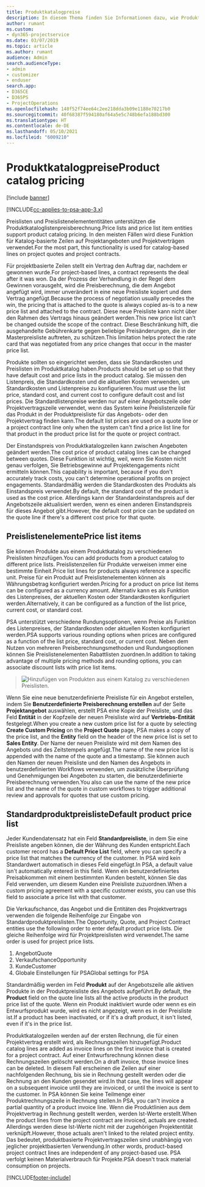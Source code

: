 ```yaml
---
title: Produktkatalogpreise
description: In diesem Thema finden Sie Informationen dazu, wie Produktkatalogpreisberechnung in PSA ( Dynamics 365 Project Service Automation ) funktionieren.
author: rumant
ms.custom:
- dyn365-projectservice
ms.date: 03/07/2019
ms.topic: article
ms.author: rumant
audience: Admin
search.audienceType:
- admin
- customizer
- enduser
search.app:
- D365CE
- D365PS
- ProjectOperations
ms.openlocfilehash: 148f52f74ee64c2ee218dda3b09e1188e70217b0
ms.sourcegitcommit: 40f68387f594180af64a5e5c748b6efa188bd300
ms.translationtype: HT
ms.contentlocale: de-DE
ms.lasthandoff: 05/10/2021
ms.locfileid: "6009210"
---
```

# <a name="product-catalog-pricing"></a><span data-ttu-id="6fefa-103">Produktkatalogpreise</span><span class="sxs-lookup"><span data-stu-id="6fefa-103">Product catalog pricing</span></span> 

[!include [banner](../includes/psa-now-project-operations.md)]

[!INCLUDE[cc-applies-to-psa-app-3.x](../includes/cc-applies-to-psa-app-3x.md)]


<span data-ttu-id="6fefa-104">Preislisten und Preislistenelemententitäten unterstützen die Produktkataloglistenpreisberechnung.</span><span class="sxs-lookup"><span data-stu-id="6fefa-104">Price lists and price list item entities support product catalog pricing.</span></span> <span data-ttu-id="6fefa-105">In den meisten Fällen wird diese Funktion für Katalog-basierte Zeilen auf Projektangeboten und Projektverträgen verwendet.</span><span class="sxs-lookup"><span data-stu-id="6fefa-105">For the most part, this functionality is used for catalog-based lines on project quotes and project contracts.</span></span>

<span data-ttu-id="6fefa-106">Für projektbasierte Zeilen stellt ein Vertrag den Auftrag dar, nachdem er gewonnen wurde.</span><span class="sxs-lookup"><span data-stu-id="6fefa-106">For project-based lines, a contract represents the deal after it was won.</span></span> <span data-ttu-id="6fefa-107">Da der Prozess der Verhandlung in der Regel dem Gewinnen vorausgeht, wird die Preisberechnung, die dem Angebot angefügt wird, immer unverändert in eine neue Preisliste kopiert und dem Vertrag angefügt.</span><span class="sxs-lookup"><span data-stu-id="6fefa-107">Because the process of negotiation usually precedes the win, the pricing that is attached to the quote is always copied as-is to a new price list and attached to the contract.</span></span> <span data-ttu-id="6fefa-108">Diese neue Preisliste kann nicht über den Rahmen des Vertrags hinaus geändert werden.</span><span class="sxs-lookup"><span data-stu-id="6fefa-108">This new price list can't be changed outside the scope of the contract.</span></span> <span data-ttu-id="6fefa-109">Diese Beschränkung hilft, die ausgehandelte Gebührenkarte gegen beliebige Preisänderungen, die in der Masterpreisliste auftreten, zu schützen.</span><span class="sxs-lookup"><span data-stu-id="6fefa-109">This limitation helps protect the rate card that was negotiated from any price changes that occur in the master price list.</span></span>

<span data-ttu-id="6fefa-110">Produkte sollten so eingerichtet werden, dass sie Standardkosten und Preislisten im Produktkatalog haben.</span><span class="sxs-lookup"><span data-stu-id="6fefa-110">Products should be set up so that they have default cost and price lists in the product catalog.</span></span> <span data-ttu-id="6fefa-111">Sie müssen den Listenpreis, die Standardkosten und die aktuellen Kosten verwenden, um Standardkosten und Listenpreise zu konfigurieren.</span><span class="sxs-lookup"><span data-stu-id="6fefa-111">You must use the list price, standard cost, and current cost to configure default cost and list prices.</span></span> <span data-ttu-id="6fefa-112">Die Standardlistenpreise werden nur auf einer Angebotszeile oder Projektvertragszeile verwendet, wenn das System keine Preislistenzeile für das Produkt in der Produktpreisliste für das Angebots- oder den Projektvertrag finden kann.</span><span class="sxs-lookup"><span data-stu-id="6fefa-112">The default list prices are used on a quote line or a project contract line only when the system can't find a price list line for that product in the product price list for the quote or project contract.</span></span>

<span data-ttu-id="6fefa-113">Der Einstandspreis von Produktkatalogzeilen kann zwischen Angeboten geändert werden.</span><span class="sxs-lookup"><span data-stu-id="6fefa-113">The cost price of product catalog lines can be changed between quotes.</span></span> <span data-ttu-id="6fefa-114">Diese Funktion ist wichtig, weil, wenn Sie Kosten nicht genau verfolgen, Sie Betriebsgewinne auf Projektengagements nicht ermitteln können.</span><span class="sxs-lookup"><span data-stu-id="6fefa-114">This capability is important, because if you don't accurately track costs, you can't determine operational profits on project engagements.</span></span> <span data-ttu-id="6fefa-115">Standardmäßig werden die Standardkosten des Produkts als Einstandspreis verwendet.</span><span class="sxs-lookup"><span data-stu-id="6fefa-115">By default, the standard cost of the product is used as the cost price.</span></span> <span data-ttu-id="6fefa-116">Allerdings kann der Standardeinstandspreis auf der Angebotszeile aktualisiert werden, wenn es einen anderen Einstandspreis für dieses Angebot gibt.</span><span class="sxs-lookup"><span data-stu-id="6fefa-116">However, the default cost price can be updated on the quote line if there's a different cost price for that quote.</span></span>

## <a name="price-list-items"></a><span data-ttu-id="6fefa-117">Preislistenelemente</span><span class="sxs-lookup"><span data-stu-id="6fefa-117">Price list items</span></span>

<span data-ttu-id="6fefa-118">Sie können Produkte aus einem Produktkatalog zu verschiedenen Preislisten hinzufügen.</span><span class="sxs-lookup"><span data-stu-id="6fefa-118">You can add products from a product catalog to different price lists.</span></span> <span data-ttu-id="6fefa-119">Preislistenzeilen für Produkte verweisen immer eine bestimmte Einheit.</span><span class="sxs-lookup"><span data-stu-id="6fefa-119">Price list lines for products always reference a specific unit.</span></span> <span data-ttu-id="6fefa-120">Preise für ein Produkt auf Preislistenelementen können als Währungsbetrag konfiguriert werden.</span><span class="sxs-lookup"><span data-stu-id="6fefa-120">Pricing for a product on price list items can be configured as a currency amount.</span></span> <span data-ttu-id="6fefa-121">Alternativ kann es als Funktion des Listenpreises, der aktuellen Kosten oder Standardkosten konfiguriert werden.</span><span class="sxs-lookup"><span data-stu-id="6fefa-121">Alternatively, it can be configured as a function of the list price, current cost, or standard cost.</span></span>

<span data-ttu-id="6fefa-122">PSA unterstützt verschiedene Rundungsoptionen, wenn Preise als Funktion des Listenpreises, der Standardkosten oder aktuellen Kosten konfiguriert werden.</span><span class="sxs-lookup"><span data-stu-id="6fefa-122">PSA supports various rounding options when prices are configured as a function of the list price, standard cost, or current cost.</span></span> <span data-ttu-id="6fefa-123">Neben dem Nutzen von mehreren Preisberechnungsmethoden und Rundungsoptionen können Sie Preislistenelementen Rabattlisten zuordnen.</span><span class="sxs-lookup"><span data-stu-id="6fefa-123">In addition to taking advantage of multiple pricing methods and rounding options, you can associate discount lists with price list items.</span></span> 

> ![Hinzufügen von Produkten aus einem Katalog zu verschiedenen Preislisten.](media/basic-guide-16.png)

<span data-ttu-id="6fefa-125">Wenn Sie eine neue benutzerdefinierte Preisliste für ein Angebot erstellen, indem Sie **Benutzerdefinierte Preisberechnung erstellen** auf der Seite **Projektangebot** auswählen, erstellt PSA eine Kopie der Preisliste, und das Feld **Entität** in der Kopfzeile der neuen Preisliste wird auf **Vertriebs-Entität** festgelegt.</span><span class="sxs-lookup"><span data-stu-id="6fefa-125">When you create a new custom price list for a quote by selecting **Create Custom Pricing** on the **Project Quote** page, PSA makes a copy of the price list, and the **Entity** field on the header of the new price list is set to **Sales Entity**.</span></span> <span data-ttu-id="6fefa-126">Der Name der neuen Preisliste wird mit dem Namen des Angebots und des Zeitstempels angefügt.</span><span class="sxs-lookup"><span data-stu-id="6fefa-126">The name of the new price list is appended with the name of the quote and a timestamp.</span></span> <span data-ttu-id="6fefa-127">Sie können auch den Namen der neuen Preisliste und den Namen des Angebots in benutzerdefinierten Workflows verwenden, um zusätzliche Überprüfung und Genehmigungen bei Angeboten zu starten, die benutzerdefinierte Preisberechnung verwenden.</span><span class="sxs-lookup"><span data-stu-id="6fefa-127">You also can use the name of the new price list and the name of the quote in custom workflows to trigger additional review and approvals for quotes that use custom pricing.</span></span>

 
## <a name="default-product-price-list"></a><span data-ttu-id="6fefa-128">Standardproduktpreisliste</span><span class="sxs-lookup"><span data-stu-id="6fefa-128">Default product price list</span></span>
<span data-ttu-id="6fefa-129">Jeder Kundendatensatz hat ein Feld **Standardpreisliste**, in dem Sie eine Preisliste angeben können, die der Währung des Kunden entspricht.</span><span class="sxs-lookup"><span data-stu-id="6fefa-129">Each customer record has a **Default Price List** field, where you can specify a price list that matches the currency of the customer.</span></span> <span data-ttu-id="6fefa-130">In PSA wird kein Standardwert automatisch in dieses Feld eingefügt.</span><span class="sxs-lookup"><span data-stu-id="6fefa-130">In PSA, a default value isn't automatically entered in this field.</span></span> <span data-ttu-id="6fefa-131">Wenn ein benutzerdefiniertes Preisabkommen mit einem bestimmten Kunden besteht, können Sie das Feld verwenden, um diesem Kunden eine Preisliste zuzuordnen.</span><span class="sxs-lookup"><span data-stu-id="6fefa-131">When a custom pricing agreement with a specific customer exists, you can use this field to associate a price list with that customer.</span></span>

<span data-ttu-id="6fefa-132">Die Verkaufschance, das Angebot und die Entitäten des Projektvertrags verwenden die folgende Reihenfolge zur Eingabe von Standardproduktpreislisten.</span><span class="sxs-lookup"><span data-stu-id="6fefa-132">The Opportunity, Quote, and Project Contract entities use the following order to enter default product price lists.</span></span> <span data-ttu-id="6fefa-133">Die gleiche Reihenfolge wird für Projektpreislisten wird verwendet.</span><span class="sxs-lookup"><span data-stu-id="6fefa-133">The same order is used for project price lists.</span></span>

1.  <span data-ttu-id="6fefa-134">Angebot</span><span class="sxs-lookup"><span data-stu-id="6fefa-134">Quote</span></span>
2.  <span data-ttu-id="6fefa-135">Verkaufschance</span><span class="sxs-lookup"><span data-stu-id="6fefa-135">Opportunity</span></span>
3.  <span data-ttu-id="6fefa-136">Kunde</span><span class="sxs-lookup"><span data-stu-id="6fefa-136">Customer</span></span>
4.  <span data-ttu-id="6fefa-137">Globale Einstellungen für PSA</span><span class="sxs-lookup"><span data-stu-id="6fefa-137">Global settings for PSA</span></span>

<span data-ttu-id="6fefa-138">Standardmäßig werden im Feld **Produkt** auf der Angebotszeile alle aktiven Produkte in der Produktpreisliste des Angebots aufgeführt.</span><span class="sxs-lookup"><span data-stu-id="6fefa-138">By default, the **Product** field on the quote line lists all the active products in the product price list of the quote.</span></span> <span data-ttu-id="6fefa-139">Wenn ein Produkt inaktiviert wurde oder wenn es ein Entwurfsprodukt wurde, wird es nicht angezeigt, wenn es in der Preisliste ist.</span><span class="sxs-lookup"><span data-stu-id="6fefa-139">If a product has been inactivated, or if it's a draft product, it isn't listed, even if it's in the price list.</span></span> 

<span data-ttu-id="6fefa-140">Produktkatalogzeilen werden auf der ersten Rechnung, die für einen Projektvertrag erstellt wird, als Rechnungszeilen hinzugefügt.</span><span class="sxs-lookup"><span data-stu-id="6fefa-140">Product catalog lines are added as invoice lines on the first invoice that is created for a project contract.</span></span> <span data-ttu-id="6fefa-141">Auf einer Entwurfsrechnung können diese Rechnungszeilen gelöscht werden.</span><span class="sxs-lookup"><span data-stu-id="6fefa-141">On a draft invoice, those invoice lines can be deleted.</span></span> <span data-ttu-id="6fefa-142">In diesem Fall erscheinen die Zeilen auf einer nachfolgenden Rechnung, bis sie in Rechnung gestellt werden oder die Rechnung an den Kunden gesendet wird.</span><span class="sxs-lookup"><span data-stu-id="6fefa-142">In that case, the lines will appear on a subsequent invoice until they are invoiced, or until the invoice is sent to the customer.</span></span> <span data-ttu-id="6fefa-143">In PSA können Sie keine Teilmenge einer Produktrechnungszeile in Rechnung stellen.</span><span class="sxs-lookup"><span data-stu-id="6fefa-143">In PSA, you can't invoice a partial quantity of a product invoice line.</span></span> <span data-ttu-id="6fefa-144">Wenn die Produktlinien aus dem Projektvertrag in Rechnung gestellt werden, werden Ist-Werte erstellt.</span><span class="sxs-lookup"><span data-stu-id="6fefa-144">When the product lines from the project contract are invoiced, actuals are created.</span></span> <span data-ttu-id="6fefa-145">Allerdings werden diese Ist-Werte nicht mit der zugehörigen Projektentität verknüpft.</span><span class="sxs-lookup"><span data-stu-id="6fefa-145">However, those actuals aren't linked to the related project entity.</span></span> <span data-ttu-id="6fefa-146">Das bedeutet, produktbasierte Projektvertragszeilen sind unabhängig von jeglicher projektbasierten Verwendung.</span><span class="sxs-lookup"><span data-stu-id="6fefa-146">In other words, product-based project contract lines are independent of any project-based use.</span></span> <span data-ttu-id="6fefa-147">PSA verfolgt keinen Materialverbrauch für Projekte.</span><span class="sxs-lookup"><span data-stu-id="6fefa-147">PSA doesn't track material consumption on projects.</span></span>


[!INCLUDE[footer-include](../includes/footer-banner.md)]